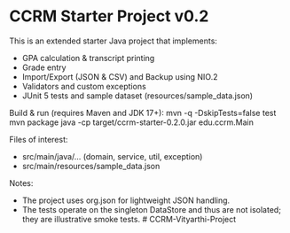 CCRM Starter Project v0.2
====================

This is an extended starter Java project that implements:
 - GPA calculation & transcript printing
 - Grade entry
 - Import/Export (JSON & CSV) and Backup using NIO.2
 - Validators and custom exceptions
 - JUnit 5 tests and sample dataset (resources/sample_data.json)

Build & run (requires Maven and JDK 17+):
  mvn -q -DskipTests=false test
  mvn package
  java -cp target/ccrm-starter-0.2.0.jar edu.ccrm.Main

Files of interest:
 - src/main/java/... (domain, service, util, exception)
 - src/main/resources/sample_data.json

Notes:
 - The project uses org.json for lightweight JSON handling.
 - The tests operate on the singleton DataStore and thus are not isolated; they are illustrative smoke tests.
#   C C R M - V i t y a r t h i - P r o j e c t  
 